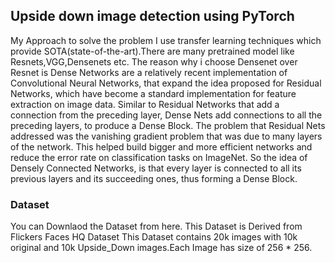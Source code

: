 ## Upside down image detection using PyTorch

My Approach to solve the problem I use transfer learning techniques which provide SOTA(state-of-the-art).There are many pretrained model like Resnets,VGG,Densenets etc. The reason why i choose Densenet over Resnet is Dense Networks are a relatively recent implementation of Convolutional Neural Networks, that expand the idea proposed for Residual Networks, which have become a standard implementation for feature extraction on image data. Similar to Residual Networks that add a connection from the preceding layer, Dense Nets add connections to all the preceding layers, to produce a Dense Block. The problem that Residual Nets addressed was the vanishing gradient problem that was due to many layers of the network. This helped build bigger and more efficient networks and reduce the error rate on classification tasks on ImageNet. So the idea of Densely Connected Networks, is that every layer is connected to all its previous layers and its succeeding ones, thus forming a Dense Block.

### Dataset
You can Downlaod the Dataset from here.
This Dataset is Derived from Flickers Faces HQ Dataset
This Dataset contains 20k images with 10k original and 10k Upside_Down images.Each Image has size of 256 * 256.
